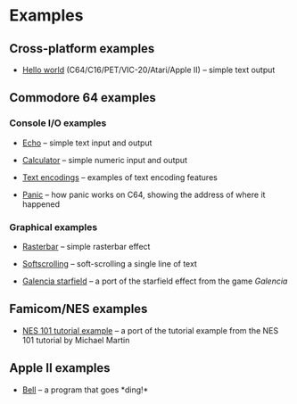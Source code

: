 # Examples

## Cross-platform examples

* [Hello world](hello_world/hello_world.mfk) (C64/C16/PET/VIC-20/Atari/Apple II) – simple text output

## Commodore 64 examples

### Console I/O examples

* [Echo](c64/echo.mfk) – simple text input and output

* [Calculator](c64/calculator.mfk) – simple numeric input and output

* [Text encodings](c64/text_encodings.mfk) – examples of text encoding features

* [Panic](c64/panic_test.mfk) – how panic works on C64, showing the address of where it happened

### Graphical examples

* [Rasterbar](c64/rasterbar.mfk) – simple rasterbar effect

* [Softscrolling](c64/softscroll.mfk) – soft-scrolling a single line of text

* [Galencia starfield](c64/galencia.mfk) – a port of the starfield effect from the game *Galencia* 

## Famicom/NES examples

* [NES 101 tutorial example](nes/nestest.mfk) – a port of the tutorial example from the NES 101 tutorial by Michael Martin

## Apple II examples

* [Bell](apple2/bell.mfk) – a program that goes \*ding!\*
